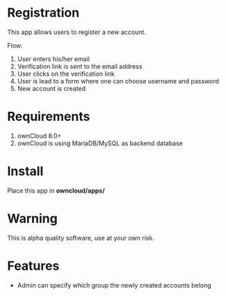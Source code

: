 # Registration
This app allows users to register a new account.

Flow:

1. User enters his/her email
2. Verification link is sent to the email address
3. User clicks on the verification link
4. User is lead to a form where one can choose username and password
5. New account is created

# Requirements
1. ownCloud 8.0+
2. ownCloud is using MariaDB/MySQL as backend database

# Install
Place this app in **owncloud/apps/**

# Warning
This is alpha quality software, use at your own risk.

# Features

- Admin can specify which group the newly created accounts belong
